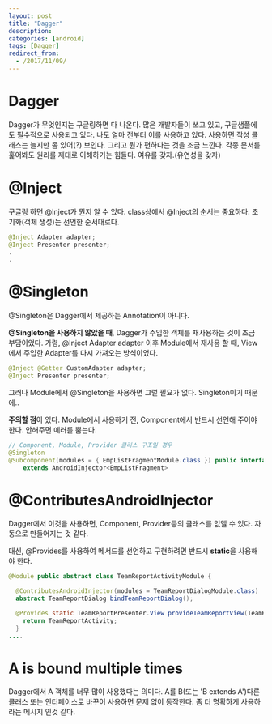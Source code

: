 ```yaml
---
layout: post
title: "Dagger"
description: 
categories: [android]
tags: [Dagger]
redirect_from:
  - /2017/11/09/
---
```


# Dagger

Dagger가 무엇인지는 구글링하면 다 나온다. 많은 개발자들이 쓰고 있고, 구글샘플에도 필수적으로 사용되고 있다. 나도 얼마 전부터 이를 사용하고 있다. 사용하면 작성 클래스는 늘지만 좀 있어(?) 보인다. 그리고 뭔가 편하다는 것을 조금 느낀다. 각종 문서를 훑어봐도 원리를 제대로 이해하기는 힘들다. 여유를 갖자.(유연성을 갖자)



# @Inject

구글링 하면 @Inject가 뭔지 알 수 있다. class상에서 @Inject의 순서는 중요하다. 초기화(객체 생성)는 선언한 순서대로다.

```java
@Inject Adapter adapter;
@Inject Presenter presenter;
.
.
```

# @Singleton

@Singleton은 Dagger에서 제공하는 Annotation이 아니다.

**@Singleton을 사용하지 않았을 때**, Dagger가 주입한 객체를 재사용하는 것이 조금 부담이었다. 가령, @Inject Adapter adapter 이후 Module에서 재사용 할 때, View에서 주입한 Adapter를 다시 가져오는 방식이었다.

```Java
@Inject @Getter CustomAdapter adapter;
@Inject Presenter presenter;
```

그러나 Module에서 @Singleton을 사용하면 그럴 필요가 없다. Singleton이기 때문에..

**주의할 점**이 있다. Module에서 사용하기 전, Component에서 반드시 선언해 주어야 한다. 안해주면 에러를 뿜는다.

```java
// Component, Module, Provider 클리스 구조일 경우
@Singleton
@Subcomponent(modules = { EmpListFragmentModule.class }) public interface EmpListFragmentComponent
    extends AndroidInjector<EmpListFragment>
```

# @ContributesAndroidInjector

Dagger에서 이것을 사용하면, Component, Provider등의 클래스를 없앨 수 있다. 자동으로 만들어지는 것 같다.

대신, @Provides를 사용하여 메서드를 선언하고 구현하려면 반드시 **static**을 사용해야 한다.

```Java
@Module public abstract class TeamReportActivityModule {

  @ContributesAndroidInjector(modules = TeamReportDialogModule.class)
  abstract TeamReportDialog bindTeamReportDialog();

  @Provides static TeamReportPresenter.View provideTeamReportView(TeamReportActivity TeamReportActivity) {
    return TeamReportActivity;
  }
....
```



# A is bound multiple times

Dagger에서 A 객체를 너무 많이 사용했다는 의미다. A를 B(또는 'B extends A')다른 클래스 또는 인터페이스로 바꾸어 사용하면 문제 없이 동작한다. 좀 더 명확하게 사용하라는 메시지 인것 같다.